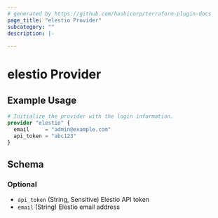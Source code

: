 ```yaml
---
# generated by https://github.com/hashicorp/terraform-plugin-docs
page_title: "elestio Provider"
subcategory: ""
description: |-
  
---
```


# elestio Provider



## Example Usage

```terraform
# Initialize the provider with the login information.
provider "elestio" {
  email     = "admin@example.com"
  api_token = "abc123"
}
```

<!-- schema generated by tfplugindocs -->
## Schema

### Optional

- `api_token` (String, Sensitive) Elestio API token
- `email` (String) Elestio email address
